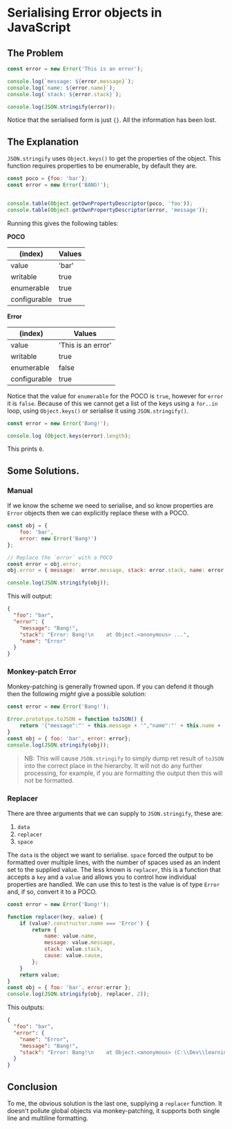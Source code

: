 # Serialising Error objects in JavaScript

## The Problem

```javascript
const error = new Error('This is an error');

console.log(`message: ${error.message}`);
console.log(`name: ${error.name}`);
console.log(`stack: ${error.stack}`);

console.log(JSON.stringify(error));
```

Notice that the serialised form is just `{}`.  All the information has been lost.

## The Explanation

`JSON.stringify` uses `Object.keys()` to get the properties of the object.  This function requires properties to be enumerable, by default they are.

```javascript
const poco = {foo: 'bar'};
const error = new Error('BANG!');


console.table(Object.getOwnPropertyDescriptor(poco, 'foo'));
console.table(Object.getOwnPropertyDescriptor(error, 'message'));
```

Running this gives the following tables:

**POCO**

| (index)      | Values |
|--------------|--------|
| value        | 'bar'  |
| writable     | true   |
| enumerable   | true   |
| configurable | true   |

**Error**

| (index)      | Values             |
|--------------|--------------------|
| value        | 'This is an error' |
| writable     | true               |
| enumerable   | false              |
| configurable | true               |

Notice that the value for `enumerable` for the POCO is `true`, however for `error` it is `false`.  Because of this we cannot get a list of the keys using a `for..in` loop, using `Object.keys()` or serialise it using `JSON.stringify()`.

```javascript
const error = new Error('Bang!');

console.log (Object.keys(error).length);
```

This prints `0`.

## Some Solutions.

### Manual

If we know the scheme we need to serialise, and so know properties are `Error` objects then we can explicitly replace these with a POCO.

```javascript
const obj = {
    foo: 'bar',
    error: new Error('Bang!')
};

// Replace the `error` with a POCO
const error = obj.error;
obj.error = { message:  error.message, stack: error.stack, name: error.name, cause: error.cause };

console.log(JSON.stringify(obj));
```

This will output:

```JSON
{
  "foo": "bar",
  "error": {
    "message": "Bang!",
    "stack": "Error: Bang!\n    at Object.<anonymous> ...",
    "name": "Error"
  }
}
```

### Monkey-patch Error

Monkey-patching is generally frowned upon.  If you can defend it though then the following _might_ give a possible solution:

```javascript
const error = new Error('Bang!');

Error.prototype.toJSON = function toJSON() {
    return '{"message":"' + this.message + '","name":"' + this.name + '","stack":"' + this.stack + '","message":"' + this.message + '"}';
}
const obj = { foo: 'bar', error: error};
console.log(JSON.stringify(obj));
```

> NB:  This will cause `JSON.stringify` to simply dump ret result of `toJSON` into the correct place in the hierarchy.  It will not do any further processing, for example, if you are formatting the output then this will not be formatted.

### Replacer

There are three arguments that we can supply to `JSON.stringify`, these are:

1. `data`
2. `replacer`
3. `space`

The `data` is the object we want to serialise.  `space` forced the output to be formatted over multiple lines, with the number of spaces used as an indent set to the supplied value.  The less known is `replacer`, this is a function that accepts a `key` and a `value` and allows you to control how individual properties are handled.  We can use this to test is the value is of type `Error` and, if so, convert it to a POCO.

```javascript
const error = new Error('Bang!');

function replacer(key, value) {
    if (value?.constructor.name === 'Error') {
        return {
            name: value.name,
            message: value.message,
            stack: value.stack,
            cause: value.cause,
        };
    }
    return value;
}
const obj = { foo: 'bar', error:error };
console.log(JSON.stringify(obj, replacer, 2));
```

This outputs:

```JSON
{
  "foo": "bar",
  "error": {
    "name": "Error",
    "message": "Bang!",
    "stack": "Error: Bang!\n    at Object.<anonymous> (C:\\Dev\\learning\\Study-Notes\\serialising-error\\the-problem.js:66:16)\n    at Module._compile (node:internal/modules/cjs/loader:1159:14)\n    at Module._extensions..js (node:internal/modules/cjs/loader:1213:10)\n    at Module.load (node:internal/modules/cjs/loader:1037:32)\n    at Module._load (node:internal/modules/cjs/loader:878:12)\n    at Function.executeUserEntryPoint [as runMain] (node:internal/modules/run_main:82:12)\n    at node:internal/main/run_main_module:23:47"
  }
}
```

## Conclusion

To me, the obvious solution is the last one, supplying a `replacer` function.  It doesn't pollute global objects via monkey-patching, it supports both single line and multiline formatting.
